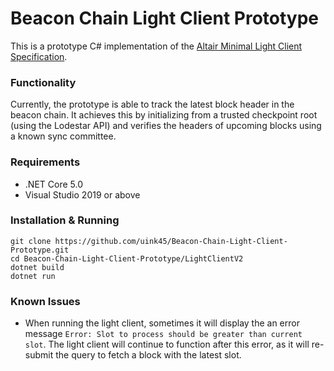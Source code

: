 # Beacon Chain Light Client Prototype

This is a prototype C# implementation of the [Altair Minimal Light Client Specification](https://github.com/ethereum/consensus-specs/blob/dev/specs/altair/sync-protocol.md). 

### Functionality
Currently, the prototype is able to track the latest block header in the beacon chain. It achieves this by initializing from a trusted checkpoint root (using the Lodestar API) and verifies the headers of upcoming blocks using a known sync committee.

### Requirements
- .NET Core 5.0
- Visual Studio 2019 or above

### Installation & Running
```
git clone https://github.com/uink45/Beacon-Chain-Light-Client-Prototype.git
cd Beacon-Chain-Light-Client-Prototype/LightClientV2
dotnet build
dotnet run
```

### Known Issues
- When running the light client, sometimes it will display the an error message `Error: Slot to process should be greater than current slot`. The light client will continue to function after this error, as it will re-submit the query to fetch a block with the latest slot.








